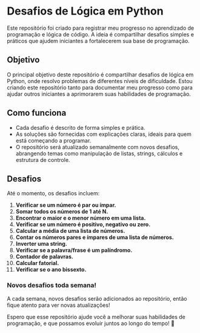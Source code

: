 # Desafios de Lógica em Python

Este repositório foi criado para registrar meu progresso no aprendizado de programação e lógica de código. A ideia é compartilhar desafios simples e práticos que ajudem iniciantes a fortalecerem sua base de programação.

## Objetivo

O principal objetivo deste repositório é compartilhar desafios de lógica em Python, onde resolvo problemas de diferentes níveis de dificuldade. Estou criando este repositório tanto para documentar meu progresso como para ajudar outros iniciantes a aprimorarem suas habilidades de programação.

## Como funciona

- Cada desafio é descrito de forma simples e prática.
- As soluções são fornecidas com explicações claras, ideais para quem está começando a programar.
- O repositório será atualizado semanalmente com novos desafios, abrangendo temas como manipulação de listas, strings, cálculos e estrutura de controle.

## Desafios

Até o momento, os desafios incluem:

01. **Verificar se um número é par ou ímpar.**
02. **Somar todos os números de 1 até N.**
03. **Encontrar o maior e o menor número em uma lista.**
04. **Verificar se um número é positivo, negativo ou zero.**
05. **Calcular a média de uma lista de números.**
06. **Contar os números pares e ímpares de uma lista de números.**
07. **Inverter uma string.**
08. **Verificar se a palavra/frase é um palíndromo.**
09. **Contador de palavras.**
10. **Calcular fatorial.**
11. **Verificar se o ano bissexto.**

### Novos desafios toda semana!

A cada semana, novos desafios serão adicionados ao repositório, então fique atento para ver novas atualizações!

Espero que esse repositório ajude você a melhorar suas habilidades de programação, e que possamos evoluir juntos ao longo do tempo! 🚀

